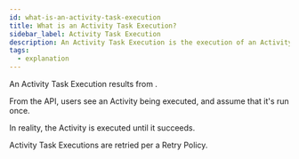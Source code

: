 ```yaml
---
id: what-is-an-activity-task-execution
title: What is an Activity Task Execution?
sidebar_label: Activity Task Execution
description: An Activity Task Execution is the execution of an Activity Type.
tags:
  - explanation
---
```


An Activity Task Execution results from .

From the API, users see an Activity being executed, and assume that it's run once. 

In reality, the Activity is executed until it succeeds. 

Activity Task Executions are retried per a Retry Policy.
